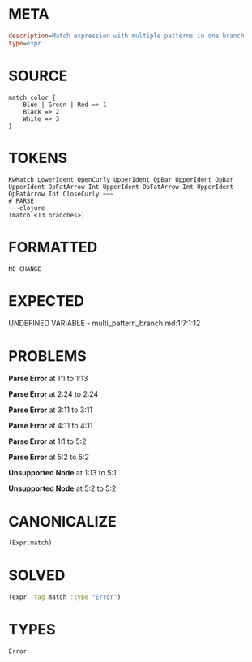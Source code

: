 # META
~~~ini
description=Match expression with multiple patterns in one branch
type=expr
~~~
# SOURCE
~~~roc
match color {
    Blue | Green | Red => 1
    Black => 2
    White => 3
}
~~~
# TOKENS
~~~text
KwMatch LowerIdent OpenCurly UpperIdent OpBar UpperIdent OpBar UpperIdent OpFatArrow Int UpperIdent OpFatArrow Int UpperIdent OpFatArrow Int CloseCurly ~~~
# PARSE
~~~clojure
(match <13 branches>)
~~~
# FORMATTED
~~~roc
NO CHANGE
~~~
# EXPECTED
UNDEFINED VARIABLE - multi_pattern_branch.md:1:7:1:12
# PROBLEMS
**Parse Error**
at 1:1 to 1:13

**Parse Error**
at 2:24 to 2:24

**Parse Error**
at 3:11 to 3:11

**Parse Error**
at 4:11 to 4:11

**Parse Error**
at 1:1 to 5:2

**Parse Error**
at 5:2 to 5:2

**Unsupported Node**
at 1:13 to 5:1

**Unsupported Node**
at 5:2 to 5:2

# CANONICALIZE
~~~clojure
(Expr.match)
~~~
# SOLVED
~~~clojure
(expr :tag match :type "Error")
~~~
# TYPES
~~~roc
Error
~~~
